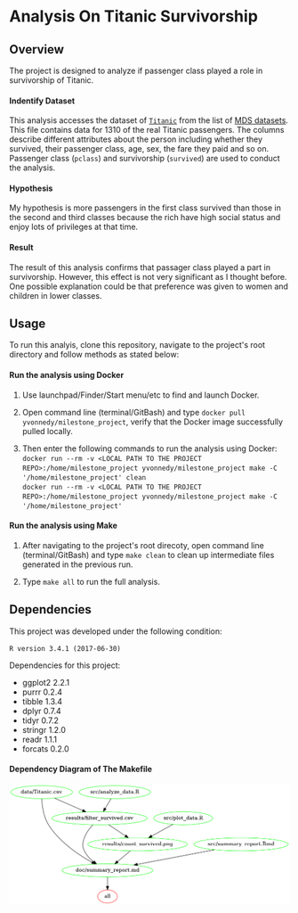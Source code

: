 # Analysis On Titanic Survivorship   
    
## Overview      
     
The project is designed to analyze if passenger class played a role in survivorship of Titanic.    
    
#### Indentify Dataset
    
This analysis accesses the dataset of [`Titanic`](https://raw.github.ubc.ca/ubc-mds-2017/datasets/master/data/titanic.csv?token=AAADoFSBnbVYwdHdFU7NfKU4wKwjWIJYks5aP_9ZwA%3D%3D) from the list of [MDS datasets](https://github.ubc.ca/ubc-mds-2017/datasets). This file contains data for 1310 of the real Titanic passengers. The columns describe different attributes about the person including whether they survived, their passenger class, age, sex, the fare they paid and so on. Passenger class (`pclass`) and survivorship (`survived`) are used to conduct the analysis.

#### Hypothesis      
    
My hypothesis is more passengers in the first class survived than those in the second and third classes because the rich have high social status and enjoy lots of privileges at that time. 
 
#### Result    
    
The result of this analysis confirms that passager class played a part in survivorship. However, this effect is not very significant as I thought before. One possible explanation could be that preference was given to women and children in lower classes.    
 

## Usage     
   
To run this analyis, clone this repository, navigate to the project's root directory and follow methods as stated below:
   
#### Run the analysis using Docker    

1. Use launchpad/Finder/Start menu/etc to find and launch Docker.     

2. Open command line (terminal/GitBash) and type 
`docker pull yvonnedy/milestone_project`, verify that the Docker image successfully pulled locally.          
     
3. Then enter the following commands to run the analysis using Docker:    
`docker run --rm -v <LOCAL PATH TO THE PROJECT REPO>:/home/milestone_project yvonnedy/milestone_project make -C '/home/milestone_project' clean
`   
`docker run --rm -v <LOCAL PATH TO THE PROJECT REPO>:/home/milestone_project yvonnedy/milestone_project make -C '/home/milestone_project'
`
                              
#### Run the analysis using Make    
    
1. After navigating to the project's root direcoty, open command line       (terminal/GitBash) and type `make clean` to clean up intermediate files generated in the previous run.         

2. Type `make all` to run the full analysis.     
     
   
## Dependencies 
     
This project was developed under the following condition:    
    
```
R version 3.4.1 (2017-06-30)
```      
   
Dependencies for this project:   
   
- ggplot2 2.2.1     
- purrr   0.2.4
- tibble  1.3.4     
- dplyr   0.7.4
- tidyr   0.7.2     
- stringr 1.2.0
- readr   1.1.1     
- forcats 0.2.0
     
#### Dependency Diagram of The Makefile       
   
![](Makefile.png)
        